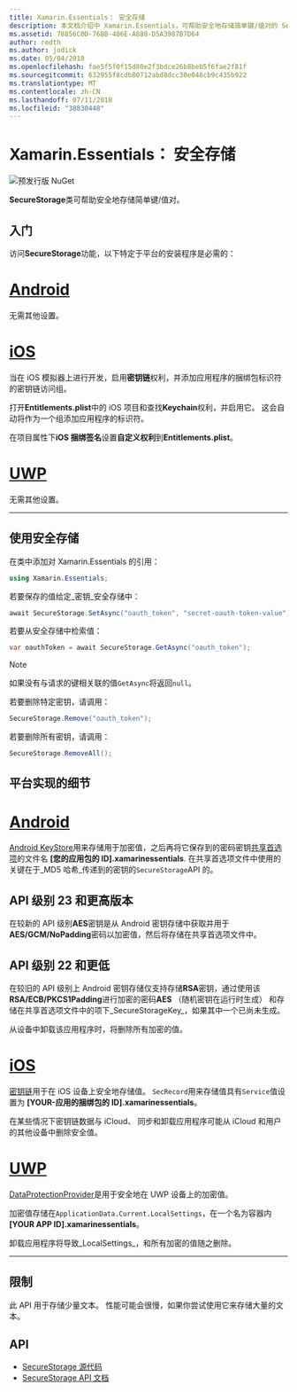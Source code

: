 ```yaml
---
title: Xamarin.Essentials： 安全存储
description: 本文档介绍中 Xamarin.Essentials，可帮助安全地存储简单键/值对的 SecureStorage 类。 它讨论了如何使用类、 平台实现的细节和限制。
ms.assetid: 78856C0D-76BB-406E-A880-D5A3987B7D64
author: redth
ms.author: jodick
ms.date: 05/04/2018
ms.openlocfilehash: fae5f5f0f15d80e2f3bdce26b8beb5f6fae2f81f
ms.sourcegitcommit: 632955f8cdb80712abd8dcc30e046cb9c435b922
ms.translationtype: MT
ms.contentlocale: zh-CN
ms.lasthandoff: 07/11/2018
ms.locfileid: "38830448"
---
```

# <a name="xamarinessentials-secure-storage"></a>Xamarin.Essentials： 安全存储

![预发行版 NuGet](~/media/shared/pre-release.png)

**SecureStorage**类可帮助安全地存储简单键/值对。

## <a name="getting-started"></a>入门

访问**SecureStorage**功能，以下特定于平台的安装程序是必需的：

# <a name="androidtabandroid"></a>[Android](#tab/android)

无需其他设置。

# <a name="iostabios"></a>[iOS](#tab/ios)

当在 iOS 模拟器上进行开发，启用**密钥链**权利，并添加应用程序的捆绑包标识符的密钥链访问组。

打开**Entitlements.plist**中的 iOS 项目和查找**Keychain**权利，并启用它。 这会自动将作为一个组添加应用程序的标识符。

在项目属性下**iOS 捆绑签名**设置**自定义权利**到**Entitlements.plist**。

# <a name="uwptabuwp"></a>[UWP](#tab/uwp)

无需其他设置。

-----

## <a name="using-secure-storage"></a>使用安全存储

在类中添加对 Xamarin.Essentials 的引用：

```csharp
using Xamarin.Essentials;
```

若要保存的值给定_密钥_安全存储中：

```csharp
await SecureStorage.SetAsync("oauth_token", "secret-oauth-token-value");
```

若要从安全存储中检索值：

```csharp
var oauthToken = await SecureStorage.GetAsync("oauth_token");
```

> [!NOTE]
> 如果没有与请求的键相关联的值`GetAsync`将返回`null`。

若要删除特定密钥，请调用：

```csharp
SecureStorage.Remove("oauth_token");
```

若要删除所有密钥，请调用：

```csharp
SecureStorage.RemoveAll();
```


## <a name="platform-implementation-specifics"></a>平台实现的细节

# <a name="androidtabandroid"></a>[Android](#tab/android)

[Android KeyStore](https://developer.android.com/training/articles/keystore.html)用来存储用于加密值，之后再将它保存到的密码密钥[共享首选项](https://developer.android.com/training/data-storage/shared-preferences.html)的文件名 **[您的应用包的 ID].xamarinessentials**.  在共享首选项文件中使用的关键在于_MD5 哈希_传递到的密钥的`SecureStorage`API 的。

## <a name="api-level-23-and-higher"></a>API 级别 23 和更高版本

在较新的 API 级别**AES**密钥是从 Android 密钥存储中获取并用于**AES/GCM/NoPadding**密码以加密值，然后将存储在共享首选项文件中。

## <a name="api-level-22-and-lower"></a>API 级别 22 和更低

在较旧的 API 级别上 Android 密钥存储仅支持存储**RSA**密钥，通过使用该**RSA/ECB/PKCS1Padding**进行加密的密码**AES** （随机密钥在运行时生成） 和存储在共享首选项文件中的项下_SecureStorageKey_，如果其中一个已尚未生成。

从设备中卸载该应用程序时，将删除所有加密的值。

# <a name="iostabios"></a>[iOS](#tab/ios)

[密钥链](https://developer.xamarin.com/api/type/Security.SecKeyChain/)用于在 iOS 设备上安全地存储值。  `SecRecord`用来存储值具有`Service`值设置为 **[YOUR-应用的捆绑包的 ID].xamarinessentials**。

在某些情况下密钥链数据与 iCloud、 同步和卸载应用程序可能从 iCloud 和用户的其他设备中删除安全值。

# <a name="uwptabuwp"></a>[UWP](#tab/uwp)

[DataProtectionProvider](https://docs.microsoft.com/uwp/api/windows.security.cryptography.dataprotection.dataprotectionprovider)是用于安全地在 UWP 设备上的加密值。

加密值存储在`ApplicationData.Current.LocalSettings`，在一个名为容器内 **[YOUR APP ID].xamarinessentials**。

卸载应用程序将导致_LocalSettings_，和所有加密的值随之删除。

-----

## <a name="limitations"></a>限制

此 API 用于存储少量文本。  性能可能会很慢，如果你尝试使用它来存储大量的文本。

## <a name="api"></a>API

- [SecureStorage 源代码](https://github.com/xamarin/Essentials/tree/master/Xamarin.Essentials/SecureStorage)
- [SecureStorage API 文档](xref:Xamarin.Essentials.SecureStorage)
